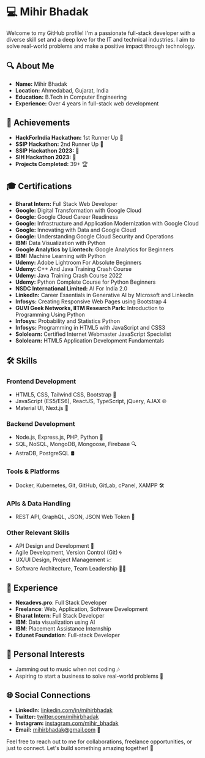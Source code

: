 # 💻 Mihir Bhadak

Welcome to my GitHub profile! I'm a passionate full-stack developer with a diverse skill set and a deep love for the IT and technical industries. I aim to solve real-world problems and make a positive impact through technology.

## 🔍 About Me

- **Name:** Mihir Bhadak
- **Location:** Ahmedabad, Gujarat, India
- **Education:** B.Tech in Computer Engineering
- **Experience:** Over 4 years in full-stack web development

## 🌟 Achievements

- **HackForIndia Hackathon:** 1st Runner Up 🥈
- **SSIP Hackathon:** 2nd Runner Up 🥉
- **SSIP Hackathon 2023:** 🏅
- **SIH Hackathon 2023:** 🏅
- **Projects Completed:** 39+ 🏆

## 🎓 Certifications

- **Bharat Intern:** Full Stack Web Developer
- **Google:** Digital Transformation with Google Cloud
- **Google:** Google Cloud Career Readiness
- **Google:** Infrastructure and Application Modernization with Google Cloud
- **Google:** Innovating with Data and Google Cloud
- **Google:** Understanding Google Cloud Security and Operations
- **IBM:** Data Visualization with Python
- **Google Analytics by Liontech:** Google Analytics for Beginners
- **IBM:** Machine Learning with Python
- **Udemy:** Adobe Lightroom For Absolute Beginners
- **Udemy:** C++ And Java Training Crash Course
- **Udemy:** Java Training Crash Course 2022
- **Udemy:** Python Complete Course for Python Beginners
- **NSDC International Limited:** AI For India 2.0
- **LinkedIn:** Career Essentials in Generative AI by Microsoft and LinkedIn
- **Infosys:** Creating Responsive Web Pages using Bootstrap 4
- **GUVI Geek Networks, IITM Research Park:** Introduction to Programming Using Python
- **Infosys:** Probability and Statistics Python
- **Infosys:** Programming in HTML5 with JavaScript and CSS3
- **Sololearn:** Certified Internet Webmaster JavaScript Specialist
- **Sololearn:** HTML5 Application Development Fundamentals

## 🛠️ Skills

### Frontend Development
- HTML5, CSS, Tailwind CSS, Bootstrap 🎨
- JavaScript (ES5/ES6), ReactJS, TypeScript, jQuery, AJAX 🌐
- Material UI, Next.js 🚀

### Backend Development
- Node.js, Express.js, PHP, Python 🐍
- SQL, NoSQL, MongoDB, Mongoose, Firebase 🔍
- AstraDB, PostgreSQL 🛢️

### Tools & Platforms
- Docker, Kubernetes, Git, GitHub, GitLab, cPanel, XAMPP 🛠️

### APIs & Data Handling
- REST API, GraphQL, JSON, JSON Web Token 🔗

### Other Relevant Skills
- API Design and Development 📡
- Agile Development, Version Control (Git) 🌀
- UX/UI Design, Project Management 📈
- Software Architecture, Team Leadership 👨‍💼

## 🚀 Experience

- **Nexadevs.pro**:  Full Stack Developer
- **Freelance**:  Web, Application, Software Development
- **Bharat Intern**: Full Stack Developer
- **IBM**: Data visualization using AI
- **IBM**: Placement Assistance Internship
- **Edunet Foundation**: Full-stack Developer


## 🎤 Personal Interests

- Jamming out to music when not coding 🎶
- Aspiring to start a business to solve real-world problems 🏢

## 🌐 Social Connections

- **LinkedIn:** [linkedin.com/in/mihirbhadak](https://linkedin.com/in/mihirbhadak)
- **Twitter:** [twitter.com/mihirbhadak](https://twitter.com/mihirbhadak)
- **Instagram:** [instagram.com/mihir_bhadak](https://www.instagram.com/mihir_bhadak/)
- **Email:** mihirbhadak@gmail.com 📧

Feel free to reach out to me for collaborations, freelance opportunities, or just to connect. Let's build something amazing together! 🌟
